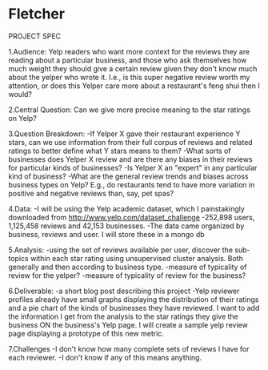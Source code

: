 Fletcher
========

PROJECT SPEC

1.Audience:
Yelp readers who want more context for the reviews they are reading about a particular business, and those who
ask themselves how much weight they should give a certain review given they don't know much about the yelper who 
wrote it. I.e., is this super negative review worth my attention, or does this Yelper care more about 
a restaurant's feng shui then I would?

2.Central Question:
Can we give more precise meaning to the star ratings on Yelp? 

3.Question Breakdown:
-If Yelper X gave their restaurant experience Y stars, can we use information from their full corpus 
of reviews and related ratings to better define what Y stars means to them?
-What sorts of businesses does Yelper X review and are there any biases in their reviews for particular kinds of businesses?
-Is Yelper X an "expert" in any particular kind of business?
-What are the general review trends and biases across business types on Yelp? E.g., do restaurants tend to have more variation in 
positive and negative reviews than, say, pet spas?

4.Data:
-I will be using the Yelp academic dataset, which I painstakingly downloaded from http://www.yelp.com/dataset_challenge
-252,898 users, 1,125,458 reviews and 42,153 businesses.
-The data came organized by business, reviews and user. I will store these in a mongo db 

5.Analysis:
-using the set of reviews available per user, discover the sub-topics within each star rating using unsupervised cluster
analysis. Both generally and then according to business type.
-measure of typicality of review for the yelper?
-measure of typicality of review for the business?

6.Deliverable:
-a short blog post describing this project
-Yelp reviewer profiles already have small graphs displaying the distribution of their ratings and a pie chart of the kinds
of businesses they have reviewed. I want to add the information I get from the analysis to the star ratings they give the business
ON the business's Yelp page. I will create a sample yelp review page displaying a prototype of this new metric.

7.Challenges
-I don't know how many complete sets of reviews I have for each reviewer.
-I don't know if any of this means anything.

